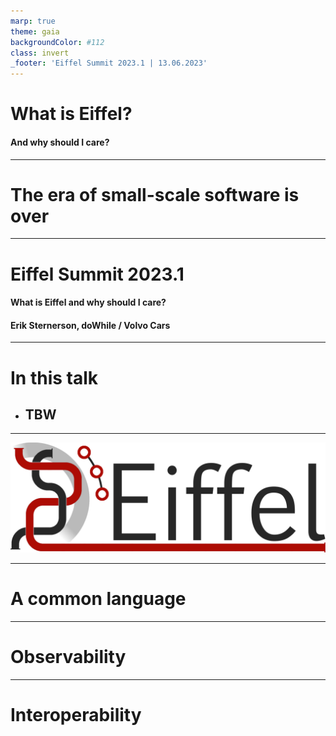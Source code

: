 ```yaml
---
marp: true
theme: gaia
backgroundColor: #112
class: invert
_footer: 'Eiffel Summit 2023.1 | 13.06.2023'
---
```

<!-- Uses MARP, see https://marp.app/ -->

<!--
class:
 - lead
 - invert
-->

# What is Eiffel?

#### And why should I care?

---
# The era of small-scale software is over

<!-- First, I would like to make a proclamation: The era of small-scale software is over.
It feels like wherever you look, on your phone, on your computer, in your home, at work and in society, most software is part of a much larger system.

The apps on your phone are often connected to the cloud. So are the applications on your computer. Maybe you have home-automation at home. Work can often be done just as easily outside the office as in the office. Your car might be connected 24/7 to receive updates and provide services. Government e-services are often connected together.

This doesn't mean that there is no small-scale software being developed, but I would say that most of what people are excited about is not stand-alone small-scale software. It is massive systems of connected parts. It is IoT + apps + cloud + AI + a lot of other stuff.

This puts a lot of weight on development processes and flows. For one, there are a lot of components that need to work together, but also there are a lot of different process that need to work together. Developing and releasing firmware for a hardware IoT device and building and deploying a performance tweak to a cloud service just ain't the same.

One thing that really helps is having a common language, and that is what we will be talking about today.
-->

---
# Eiffel Summit 2023.1

#### What is Eiffel and why should I care?

####

####

#### Erik Sternerson, doWhile / Volvo Cars

<!-- Notes
-->

---
<!--
_class:
 - invert
-->

# In this talk

* ## TBW

---

<!--
_backgroundColor: #766
-->

![bg contain](images/eiffel-logo.png)

<!-- >>> Erik <<<

Let's first look into what Eiffel is. 
-->

---

# A common language

<!-- Notes
-->

---

# Observability

<!-- Notes
-->

---

# Interoperability

<!-- Notes
-->

